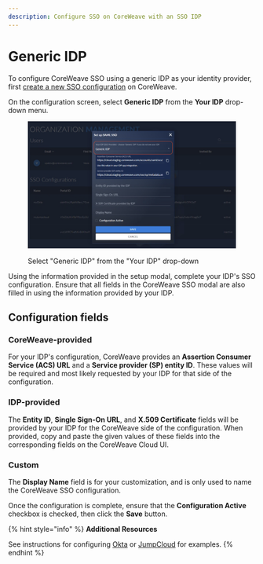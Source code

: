 ```yaml
---
description: Configure SSO on CoreWeave with an SSO IDP
---
```


# Generic IDP

To configure CoreWeave SSO using a generic IDP as your identity provider, first [create a new SSO configuration](./#create-a-new-sso-configuration) on CoreWeave.

On the configuration screen, select **Generic IDP** from the **Your IDP** drop-down menu.

<figure><img src="../../.gitbook/assets/image (30) (3).png" alt="Screenshot of the IDP selector menu"><figcaption><p>Select "Generic IDP" from the "Your IDP" drop-down</p></figcaption></figure>

Using the information provided in the setup modal, complete your IDP's SSO configuration. Ensure that all fields in the CoreWeave SSO modal are also filled in using the information provided by your IDP.

## Configuration fields

### CoreWeave-provided

For your IDP's configuration, CoreWeave provides an **Assertion Consumer Service (ACS) URL** and a **Service provider (SP) entity ID**. These values will be required and most likely requested by your IDP for that side of the configuration.

### IDP-provided

The **Entity ID**, **Single Sign-On URL**, and **X.509 Certificate** fields will be provided by your IDP for the CoreWeave side of the configuration. When provided, copy and paste the given values of these fields into the corresponding fields on the CoreWeave Cloud UI.

### Custom

The **Display Name** field is for your customization, and is only used to name the CoreWeave SSO configuration.

Once the configuration is complete, ensure that the **Configuration Active** checkbox is checked, then click the **Save** button.

{% hint style="info" %}
**Additional Resources**

See instructions for configuring [Okta](okta.md) or [JumpCloud](jumpcloud.md) for examples.
{% endhint %}

